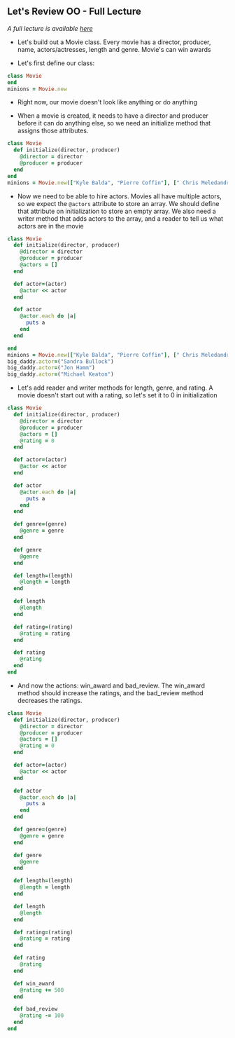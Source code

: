 ## Let's Review OO - Full Lecture

_A full lecture is available [here](LECTURE.md)_

+ Let's build out a Movie class. Every movie has a director, producer, name, actors/actresses, length and genre. Movie's can win awards

+ Let's first define our class:
```ruby
class Movie
end
minions = Movie.new
```
  * Right now, our movie doesn't look like anything or do anything

+ When a movie is created, it needs to have a director and producer before it can do anything else, so we need an initialize method that assigns those attributes. 
```ruby
class Movie
  def initialize(director, producer)
    @director = director
    @producer = producer
  end
end
minions = Movie.new(["Kyle Balda", "Pierre Coffin"], [" Chris Meledandri", "Janet Healy"])
``` 

+ Now we need to be able to hire actors. Movies all have multiple actors, so we expect the `@actors` attribute to store an array. We should define that attribute on initialization to store an empty array. We also need a writer method that adds actors to the array, and a reader to tell us what actors are in the movie

```ruby
class Movie
  def initialize(director, producer)
    @director = director
    @producer = producer
    @actors = []
  end

  def actor=(actor)
    @actor << actor
  end

  def actor
    @actor.each do |a|
      puts a
    end
  end

end
minions = Movie.new(["Kyle Balda", "Pierre Coffin"], [" Chris Meledandri", "Janet Healy"])
big_daddy.actor=("Sandra Bullock")
big_daddy.actor=("Jon Hamm")
big_daddy.actor=("Michael Keaton")
``` 

+ Let's add reader and writer methods for length, genre, and rating. A movie doesn't start out with a rating, so let's set it to 0 in initialization
```ruby
class Movie
  def initialize(director, producer)
    @director = director
    @producer = producer
    @actors = []
    @rating = 0
  end

  def actor=(actor)
    @actor << actor
  end

  def actor
    @actor.each do |a|
      puts a
    end
  end

  def genre=(genre)
    @genre = genre
  end

  def genre
    @genre
  end

  def length=(length)
    @length = length
  end

  def length
    @length
  end

  def rating=(rating)
    @rating = rating
  end

  def rating
    @rating
  end
end

```

+ And now the actions: win_award and bad_review. The win_award method should increase the ratings, and the bad_review method decreases the ratings.
```ruby
class Movie
  def initialize(director, producer)
    @director = director
    @producer = producer
    @actors = []
    @rating = 0
  end

  def actor=(actor)
    @actor << actor
  end

  def actor
    @actor.each do |a|
      puts a
    end
  end

  def genre=(genre)
    @genre = genre
  end

  def genre
    @genre
  end

  def length=(length)
    @length = length
  end

  def length
    @length
  end

  def rating=(rating)
    @rating = rating
  end

  def rating
    @rating
  end

  def win_award
    @rating += 500
  end

  def bad_review
    @rating -= 100
  end
end
```
